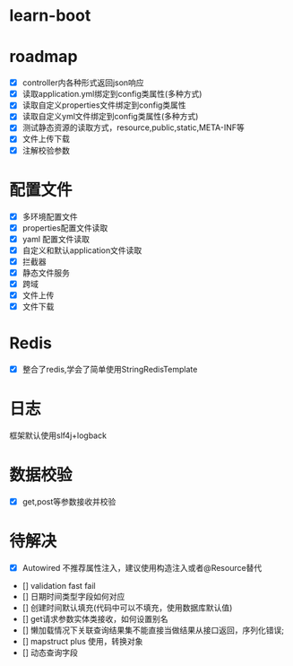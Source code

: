 # learn-boot

# roadmap
- [x] controller内各种形式返回json响应
- [x] 读取application.yml绑定到config类属性(多种方式)
- [x] 读取自定义properties文件绑定到config类属性
- [x] 读取自定义yml文件绑定到config类属性(多种方式)
- [x] 测试静态资源的读取方式，resource,public,static,META-INF等
- [x] 文件上传下载
- [x] 注解校验参数

# 配置文件
- [x] 多环境配置文件
- [x] properties配置文件读取
- [x] yaml 配置文件读取
- [x] 自定义和默认application文件读取
- [x] 拦截器
- [x] 静态文件服务
- [x] 跨域
- [x] 文件上传
- [x] 文件下载

# Redis
- [x] 整合了redis,学会了简单使用StringRedisTemplate

# 日志
框架默认使用slf4j+logback

# 数据校验
- [x] get,post等参数接收并校验

# 待解决
- [x] Autowired 不推荐属性注入，建议使用构造注入或者@Resource替代

- [] validation fast fail
- [] 日期时间类型字段如何对应
- [] 创建时间默认填充(代码中可以不填充，使用数据库默认值)
- [] get请求参数实体类接收，如何设置别名
- [] 懒加载情况下关联查询结果集不能直接当做结果从接口返回，序列化错误; 
- [] mapstruct plus 使用，转换对象
- [] 动态查询字段